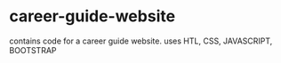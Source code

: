# career-guide-website
contains code for a career guide website. uses HTL, CSS, JAVASCRIPT, BOOTSTRAP
